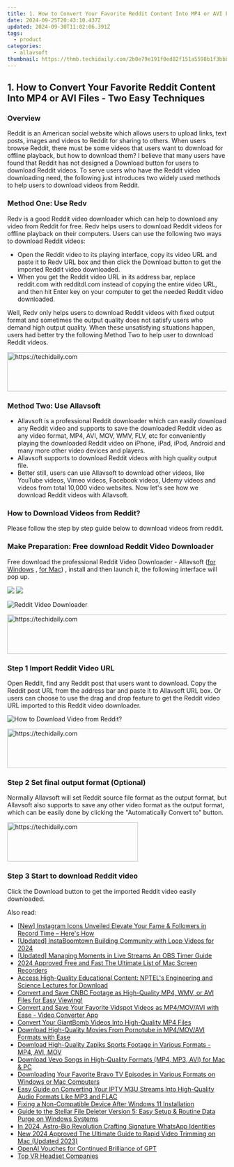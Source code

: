 ```yaml
---
title: 1. How to Convert Your Favorite Reddit Content Into MP4 or AVI Files - Two Easy Techniques
date: 2024-09-25T20:43:10.437Z
updated: 2024-09-30T11:02:06.391Z
tags:
  - product
categories:
  - allavsoft
thumbnail: https://thmb.techidaily.com/2b0e79e191f0ed82f151a5598b1f3bbb7dbdcce948e1ec31321e7ff03bc36bee.jpg
---
```


## 1. How to Convert Your Favorite Reddit Content Into MP4 or AVI Files - Two Easy Techniques

### Overview

Reddit is an American social website which allows users to upload links, text posts, images and videos to Reddit for sharing to others. When users browse Reddit, there must be some videos that users want to download for offline playback, but how to download them? I believe that many users have found that Reddit has not designed a Download button for users to download Reddit videos. To serve users who have the Reddit video downloading need, the following just introduces two widely used methods to help users to download videos from Reddit.

### Method One: Use Redv

Redv is a good Reddit video downloader which can help to download any video from Reddit for free. Redv helps users to download Reddit videos for offline playback on their computers. Users can use the following two ways to download Reddit videos:

* Open the Reddit video to its playing interface, copy its video URL and paste it to Redv URL box and then click the Download button to get the imported Reddit video downloaded.
* When you get the Reddit video URL in its address bar, replace reddit.com with redditdl.com instead of copying the entire video URL, and then hit Enter key on your computer to get the needed Reddit video downloaded.

Well, Redv only helps users to download Reddit videos with fixed output format and sometimes the output quality does not satisfy users who demand high output quality. When these unsatisfying situations happen, users had better try the following Method Two to help user to download Reddit videos.

<!-- affiliate ads begin -->
<a href="https://aligracehair.sjv.io/c/5597632/1959778/19272" target="_top" id="1959778">
  <img src="//a.impactradius-go.com/display-ad/19272-1959778" border="0" alt="https://techidaily.com" width="728" height="90"/>
</a>
<img height="0" width="0" src="https://aligracehair.sjv.io/i/5597632/1959778/19272" style="position:absolute;visibility:hidden;" border="0" />
<!-- affiliate ads end -->

### Method Two: Use Allavsoft

* Allavsoft is a professional Reddit downloader which can easily download any Reddit video and supports to save the downloaded Reddit video as any video format, MP4, AVI, MOV, WMV, FLV, etc for conveniently playing the downloaded Reddit video on iPhone, iPad, iPod, Android and many more other video devices and players.
* Allavsoft supports to download Reddit videos with high quality output file.
* Better still, users can use Allavsoft to download other videos, like YouTube videos, Vimeo videos, Facebook videos, Udemy videos and videos from total 10,000 video websites. Now let's see how we download Reddit videos with Allavsoft.

### How to Download Videos from Reddit?

Please follow the step by step guide below to download videos from reddit.

### Make Preparation: Free download Reddit Video Downloader

Free download the professional Reddit Video Downloader - Allavsoft ([for Windows](https://tools.techidaily.com/allavsoft/products/) , [for Mac](https://tools.techidaily.com/allavsoft/products/)) , install and then launch it, the following interface will pop up.

[![](https://www.allavsoft.com/how-to/../images/how-to/free-download-win.jpg)](https://tools.techidaily.com/allavsoft/products/) [![](https://www.allavsoft.com/how-to/../images/how-to/free-download-mac.jpg)](https://tools.techidaily.com/allavsoft/products/)

![Reddit Video Downloader](https://www.allavsoft.com/how-to/../images/allavsoft/screen-shot-600.jpg)

<!-- affiliate ads begin -->
<a href="https://wigfever.sjv.io/c/5597632/2014854/22899" target="_top" id="2014854">
  <img src="//a.impactradius-go.com/display-ad/22899-2014854" border="0" alt="https://techidaily.com" width="728" height="90"/>
</a>
<img height="0" width="0" src="https://wigfever.sjv.io/i/5597632/2014854/22899" style="position:absolute;visibility:hidden;" border="0" />
<!-- affiliate ads end -->

### Step 1 Import Reddit Video URL

Open Reddit, find any Reddit post that users want to download. Copy the Reddit post URL from the address bar and paste it to Allavsoft URL box. Or users can choose to use the drag and drop feature to get the Reddit video URL imported to this Reddit video downloader.

![How to Download Video from Reddit?](https://www.allavsoft.com/how-to/../images/how-to/download-rtmp-video/download-rtmp-video.jpg)

<!-- affiliate ads begin -->
<a href="https://aligracehair.sjv.io/c/5597632/1902324/19272" target="_top" id="1902324">
  <img src="//a.impactradius-go.com/display-ad/19272-1902324" border="0" alt="https://techidaily.com" width="728" height="90"/>
</a>
<img height="0" width="0" src="https://aligracehair.sjv.io/i/5597632/1902324/19272" style="position:absolute;visibility:hidden;" border="0" />
<!-- affiliate ads end -->

### Step 2 Set final output format (Optional)

Normally Allavsoft will set Reddit source file format as the output format, but Allavsoft also supports to save any other video format as the output format, which can be easily done by clicking the "Automatically Convert to" button.

<!-- affiliate ads begin -->
<a href="https://aligracehair.sjv.io/c/5597632/2080312/19272" target="_top" id="2080312">
  <img src="//a.impactradius-go.com/display-ad/19272-2080312" border="0" alt="https://techidaily.com" width="300" height="90"/>
</a>
<img height="0" width="0" src="https://aligracehair.sjv.io/i/5597632/2080312/19272" style="position:absolute;visibility:hidden;" border="0" />
<!-- affiliate ads end -->

### Step 3 Start to download Reddit video

Click the Download button to get the imported Reddit video easily downloaded.

<ins class="adsbygoogle"
     style="display:block"
     data-ad-format="autorelaxed"
     data-ad-client="ca-pub-7571918770474297"
     data-ad-slot="1223367746"></ins>

<ins class="adsbygoogle"
     style="display:block"
     data-ad-client="ca-pub-7571918770474297"
     data-ad-slot="8358498916"
     data-ad-format="auto"
     data-full-width-responsive="true"></ins>

<span class="atpl-alsoreadstyle">Also read:</span>
<div><ul>
<li><a href="https://instagram-video-files.techidaily.com/new-instagram-icons-unveiled-elevate-your-fame-and-followers-in-record-time-heres-how/"><u>[New] Instagram Icons Unveiled Elevate Your Fame & Followers in Record Time – Here's How</u></a></li>
<li><a href="https://instagram-video-files.techidaily.com/updated-instaboomtown-building-community-with-loop-videos-for-2024/"><u>[Updated] InstaBoomtown Building Community with Loop Videos for 2024</u></a></li>
<li><a href="https://remote-screen-capture.techidaily.com/updated-managing-moments-in-live-streams-an-obs-timer-guide/"><u>[Updated] Managing Moments in Live Streams An OBS Timer Guide</u></a></li>
<li><a href="https://screen-sharing-recording.techidaily.com/2024-approved-free-and-fast-the-ultimate-list-of-mac-screen-recorders/"><u>2024 Approved Free and Fast The Ultimate List of Mac Screen Recorders</u></a></li>
<li><a href="https://fox-tips.techidaily.com/access-high-quality-educational-content-nptels-engineering-and-science-lectures-for-download/"><u>Access High-Quality Educational Content: NPTEL's Engineering and Science Lectures for Download</u></a></li>
<li><a href="https://fox-tips.techidaily.com/convert-and-save-cnbc-footage-as-high-quality-mp4-wmv-or-avi-files-for-easy-viewing/"><u>Convert and Save CNBC Footage as High-Quality MP4, WMV, or AVI Files for Easy Viewing!</u></a></li>
<li><a href="https://fox-tips.techidaily.com/convert-and-save-your-favorite-vidspot-videos-as-mp4movavi-with-ease-video-converter-app/"><u>Convert and Save Your Favorite Vidspot Videos as MP4/MOV/AVI with Ease - Video Converter App</u></a></li>
<li><a href="https://fox-tips.techidaily.com/convert-your-giantbomb-videos-into-high-quality-mp4-files/"><u>Convert Your GiantBomb Videos Into High-Quality MP4 Files</u></a></li>
<li><a href="https://fox-tips.techidaily.com/download-high-quality-movies-from-pornotube-in-mp4movavi-formats-with-ease/"><u>Download High-Quality Movies From Pornotube in MP4/MOV/AVI Formats with Ease</u></a></li>
<li><a href="https://fox-tips.techidaily.com/download-high-quality-zapiks-sports-footage-in-various-formats-mp4-avi-mov/"><u>Download High-Quality Zapiks Sports Footage in Various Formats - MP4, AVI, MOV</u></a></li>
<li><a href="https://fox-tips.techidaily.com/download-vevo-songs-in-high-quality-formats-mp4-mp3-avi-for-mac-and-pc/"><u>Download Vevo Songs in High-Quality Formats (MP4, MP3, AVI) for Mac & PC</u></a></li>
<li><a href="https://fox-tips.techidaily.com/downloading-your-favorite-bravo-tv-episodes-in-various-formats-on-windows-or-mac-computers/"><u>Downloading Your Favorite Bravo TV Episodes in Various Formats on Windows or Mac Computers</u></a></li>
<li><a href="https://fox-tips.techidaily.com/easy-guide-on-converting-your-iptv-m3u-streams-into-high-quality-audio-formats-like-mp3-and-flac/"><u>Easy Guide on Converting Your IPTV M3U Streams Into High-Quality Audio Formats Like MP3 and FLAC</u></a></li>
<li><a href="https://windows11.techidaily.com/fixing-a-non-compatible-device-after-windows-11-installation/"><u>Fixing a Non-Compatible Device After Windows 11 Installation</u></a></li>
<li><a href="https://data-safeguard.techidaily.com/guide-to-the-stellar-file-deleter-version-5-easy-setup-and-routine-data-purge-on-windows-systems/"><u>Guide to the Stellar File Deleter Version 5: Easy Setup & Routine Data Purge on Windows Systems</u></a></li>
<li><a href="https://fox-access.techidaily.com/in-2024-astro-bio-revolution-crafting-signature-whatsapp-identities/"><u>In 2024, Astro-Bio Revolution Crafting Signature WhatsApp Identities</u></a></li>
<li><a href="https://ai-video-tools.techidaily.com/new-2024-approved-the-ultimate-guide-to-rapid-video-trimming-on-mac-updated-2023/"><u>New 2024 Approved The Ultimate Guide to Rapid Video Trimming on Mac (Updated 2023)</u></a></li>
<li><a href="https://tech-haven.techidaily.com/openai-vouches-for-continued-brilliance-of-gpt/"><u>OpenAI Vouches for Continued Brilliance of GPT</u></a></li>
<li><a href="https://article-knowledge.techidaily.com/top-vr-headset-companies/"><u>Top VR Headset Companies</u></a></li>
</ul></div>

